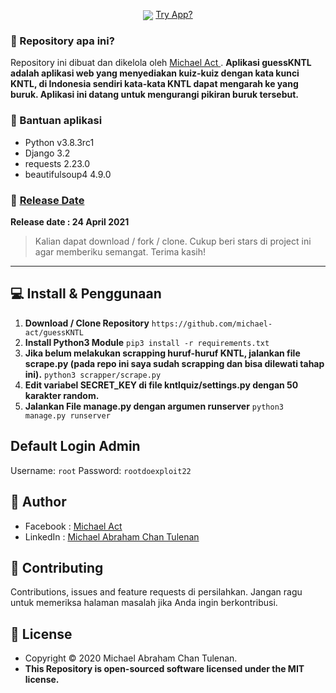 <p align="center">
	
<img align="center" src="http://ForTheBadge.com/images/badges/built-with-love.svg">
<a href="s.id/tebakanKNTL"> Try App? </a>

</p>

### 🤔 Repository apa ini?
Repository ini dibuat dan dikelola oleh <a href="https://github.com/michael-act"> Michael Act </a>. **Aplikasi guessKNTL adalah aplikasi web yang menyediakan kuiz-kuiz dengan kata kunci KNTL, di Indonesia sendiri kata-kata KNTL dapat mengarah ke yang buruk. Aplikasi ini datang untuk mengurangi pikiran buruk tersebut.**

### 🤖 Bantuan aplikasi
- Python v3.8.3rc1
- Django 3.2
- requests 2.23.0
- beautifulsoup4 4.9.0

### 📆 <a href="http://syauqi.js.org/">Release Date</a>
**Release date : 24 April 2021**
> Kalian dapat download / fork / clone. Cukup beri stars di project ini agar memberiku semangat. Terima kasih!

------------

## 💻 Install & Penggunaan

1. **Download / Clone Repository** ```https://github.com/michael-act/guessKNTL```
2. **Install Python3 Module** ```pip3 install -r requirements.txt```
3. **Jika belum melakukan scrapping huruf-huruf KNTL, jalankan file scrape.py (pada repo ini saya sudah scrapping dan bisa dilewati tahap ini).** ```python3 scrapper/scrape.py```
4. **Edit variabel SECRET_KEY di file kntlquiz/settings.py dengan 50 karakter random.** 
5. **Jalankan File manage.py dengan argumen runserver** ```python3 manage.py runserver```

## Default Login Admin

Username: `root`
Password: `rootdoexploit22`

## 🧑 Author

- Facebook : <a href="https://www.facebook.com/michael.actt"> Michael Act</a>
- LinkedIn : <a href="https://www.linkedin.com/in/michael-act/"> Michael Abraham Chan Tulenan</a>

## 🤝 Contributing
Contributions, issues and feature requests di persilahkan.
Jangan ragu untuk memeriksa halaman masalah jika Anda ingin berkontribusi. 


## 📝 License
- Copyright © 2020 Michael Abraham Chan Tulenan.
- **This Repository is open-sourced software licensed under the MIT license.**

